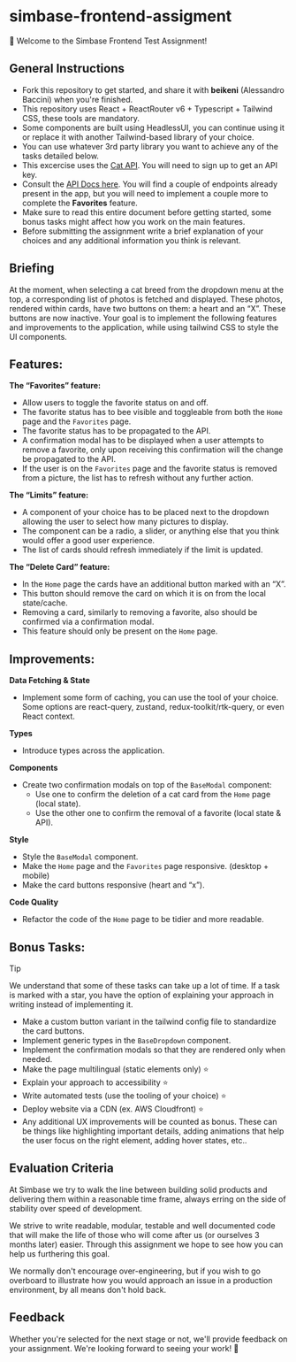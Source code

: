 # simbase-frontend-assigment

👋 Welcome to the Simbase Frontend Test Assignment!

## General Instructions

- Fork this repository to get started, and share it with **beikeni** (Alessandro Baccini) when you're finished.
- This repository uses React + ReactRouter v6 + Typescript + Tailwind CSS, these tools are mandatory.
- Some components are built using HeadlessUI, you can continue using it or replace it with another Tailwind-based library of your choice.
- You can use whatever 3rd party library you want to achieve any of the tasks detailed below.
- This excercise uses the [Cat API](https://www.thecatapi.com/). You will need to sign up to get an API key.
- Consult the [API Docs here](https://documenter.getpostman.com/view/5578104/2s935hRnak#intro). You will find a couple of endpoints already present in the app, but you will need to implement a couple more to complete the **Favorites** feature.
- Make sure to read this entire document before getting started, some bonus tasks might affect how you work on the main features.
- Before submitting the assignment write a brief explanation of your choices and any additional information you think is relevant.

## Briefing

At the moment, when selecting a cat breed from the dropdown menu at the top, a corresponding list of photos is fetched and displayed. These photos, rendered within cards, have two buttons on them: a heart and an “X”. These buttons are now inactive.
Your goal is to implement the following features and improvements to the application, while using tailwind CSS to style the UI components.

## Features:

**The “Favorites” feature:**

- Allow users to toggle the favorite status on and off.
- The favorite status has to bee visible and toggleable from both the `Home` page and the `Favorites` page.
- The favorite status has to be propagated to the API.
- A confirmation modal has to be displayed when a user attempts to remove a favorite, only upon receiving this confirmation will the change be propagated to the API.
- If the user is on the `Favorites` page and the favorite status is removed from a picture, the list has to refresh without any further action.

**The “Limits” feature:**

- A component of your choice has to be placed next to the dropdown allowing the user to select how many pictures to display.
- The component can be a radio, a slider, or anything else that you think would offer a good user experience.
- The list of cards should refresh immediately if the limit is updated.

**The “Delete Card” feature:**

- In the `Home` page the cards have an additional button marked with an “X”.
- This button should remove the card on which it is on from the local state/cache.
- Removing a card, similarly to removing a favorite, also should be confirmed via a confirmation modal.
- This feature should only be present on the `Home` page.

## Improvements:

**Data Fetching & State**

- Implement some form of caching, you can use the tool of your choice. Some options are react-query, zustand, redux-toolkit/rtk-query, or even React context.

**Types**

- Introduce types across the application.

**Components**

- Create two confirmation modals on top of the `BaseModal` component:
  - Use one to confirm the deletion of a cat card from the `Home` page (local state).
  - Use the other one to confirm the removal of a favorite (local state & API).

**Style**

- Style the `BaseModal` component.
- Make the `Home` page and the `Favorites` page responsive. (desktop + mobile)
- Make the card buttons responsive (heart and “x”).

**Code Quality**

- Refactor the code of the `Home` page to be tidier and more readable.

## Bonus Tasks:

> [!TIP]
> We understand that some of these tasks can take up a lot of time. If a task is marked with a star, you have the option of explaining your approach in writing instead of implementing it.

- Make a custom button variant in the tailwind config file to standardize the card buttons.
- Implement generic types in the `BaseDropdown` component.
- Implement the confirmation modals so that they are rendered only when needed.
- Make the page multilingual (static elements only) ⭐
- Explain your approach to accessibility ⭐
- Write automated tests (use the tooling of your choice) ⭐
- Deploy website via a CDN (ex. AWS Cloudfront) ⭐
- Any additional UX improvements will be counted as bonus. These can be things like highlighting important details, adding animations that help the user focus on the right element, adding hover states, etc..

## Evaluation Criteria

At Simbase we try to walk the line between building solid products and delivering them within a reasonable time frame, always erring on the side of stability over speed of development.

We strive to write readable, modular, testable and well documented code that will make the life of those who will come after us (or ourselves 3 months later) easier. Through this assignment we hope to see how you can help us furthering this goal.

We normally don't encourage over-engineering, but if you wish to go overboard to illustrate how you would approach an issue in a production environment, by all means don't hold back.

## Feedback

Whether you're selected for the next stage or not, we'll provide feedback on your assignment. We're looking forward to seeing your work! 🚀
